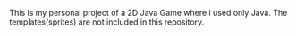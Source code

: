 This is my personal project of a 2D Java Game where i used only Java. The templates(sprites) are not included in this repository. 
